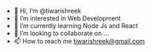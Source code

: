 - 👋 Hi, I’m @tiwarishreek
- 👀 I’m interested in Web Development 
- 🌱 I’m currently learning Node Js and React
- 💞️ I’m looking to collaborate on ...
- 📫 How to reach me tiwarishreek@gmail.com

<!---
tiwarishreek/tiwarishreek is a ✨ special ✨ repository because its `README.md` (this file) appears on your GitHub profile.
You can click the Preview link to take a look at your changes.
--->
